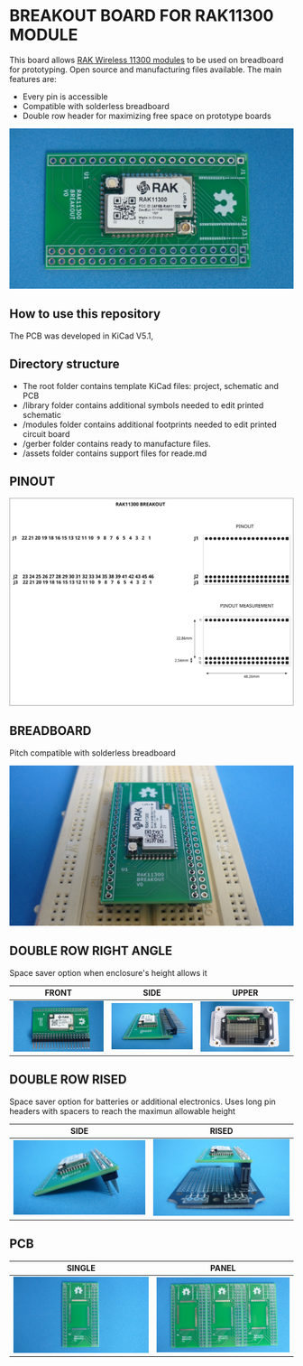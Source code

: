 # BREAKOUT BOARD FOR RAK11300 MODULE

This board allows [RAK Wireless 11300 modules](assets/pdf/RAK11300.pdf) to be used on breadboard for prototyping. Open source and manufacturing files available. The main features are:

* Every pin is accessible
* Compatible with solderless breadboard
* Double row header for maximizing free space on prototype boards

![PCB](assets/img/pcb.jpg)

## How to use this repository

The PCB was developed in KiCad V5.1,

## Directory structure

* The root folder contains template KiCad files: project, schematic and PCB 
* /library folder contains additional symbols needed to edit printed schematic
* /modules folder contains additional footprints needed to edit printed circuit board
* /gerber folder contains ready to manufacture files.
* /assets folder contains support files for reade.md

## PINOUT

![layout](assets/img/pinout.svg)

## BREADBOARD

Pitch compatible with solderless breadboard

![BREADBOARD](assets/img/breadboard.jpg)

## DOUBLE ROW RIGHT ANGLE

Space saver option when enclosure's height allows it

 FRONT                             | SIDE                             | UPPER                            
-----------------------------------|----------------------------------|-----------------------------------
![](assets/img/rightanglefront.jpg)|![](assets/img/rightangleside.jpg)|![](assets/img/rightangleupper.jpg)

## DOUBLE ROW RISED

Space saver option for batteries or additional electronics. Uses long pin headers with spacers to reach the maximun allowable height

 SIDE                              | RISED                          
-----------------------------------|--------------------------------
![](assets/img/doublerowside.jpg)|![](assets/img/doublerowrised.jpg)

## PCB

 SINGLE                            | PANEL                          
-----------------------------------|--------------------------------
![](assets/img/pcbsingle.jpg)|![](assets/img/pcbpanel.jpg)


